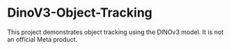 # DinoV3-Object-Tracking
This project demonstrates object tracking using the DINOv3 model. It is not an official Meta product.
